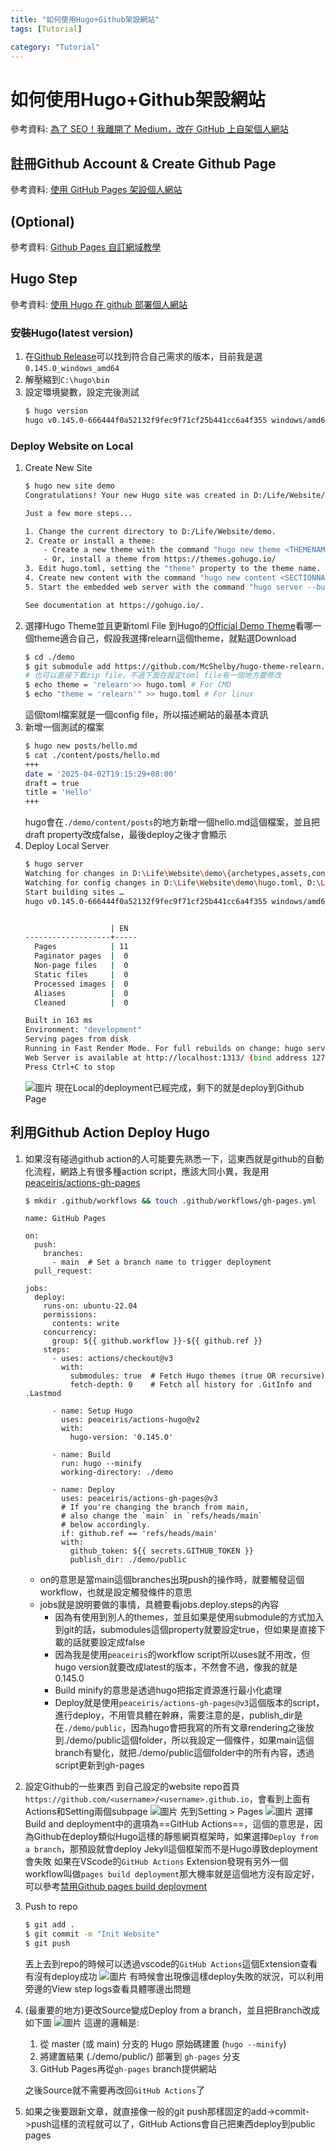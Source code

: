 ```yaml
---
title: "如何使用Hugo+Github架設網站"
tags: [Tutorial]

category: "Tutorial"
---
```


# 如何使用Hugo+Github架設網站
參考資料: [為了 SEO！我離開了 Medium，改在 GitHub 上自架個人網站](https://kucw.io/blog/2021/1/from-medium-to-github/)
<!-- more -->

## 註冊Github Account & Create Github Page
參考資料: [使用 GitHub Pages 架設個人網站](https://hackmd.io/@flagmaker/BkvQphP65)

## (Optional)
參考資料: [Github Pages 自訂網域教學](https://medium.com/zrealm-ios-dev/github-pages-%E8%87%AA%E8%A8%82%E7%B6%B2%E5%9F%9F%E6%95%99%E5%AD%B8-483af5d93297)

## Hugo Step
參考資料: [使用 Hugo 在 github 部署個人網站](https://sean22492249.medium.com/%E4%BD%BF%E7%94%A8-hugo-%E5%9C%A8-github-%E9%83%A8%E7%BD%B2%E5%80%8B%E4%BA%BA%E7%B6%B2%E7%AB%99-5b2ff19f8b6)

### 安裝Hugo(latest version)
1. 在[Github Release](https://github.com/gohugoio/hugo/releases)可以找到符合自己需求的版本，目前我是選`0.145.0_windows_amd64`
2. 解壓縮到`C:\hugo\bin`
3. 設定環境變數，設定完後測試
    ```bash
    $ hugo version
    hugo v0.145.0-666444f0a52132f9fec9f71cf25b441cc6a4f355 windows/amd64 BuildDate=2025-02-26T15:41:25Z VendorInfo=gohugoio
    ```

### Deploy Website on Local
1. Create New Site
    ```bash
    $ hugo new site demo
    Congratulations! Your new Hugo site was created in D:/Life/Website/demo.

    Just a few more steps...

    1. Change the current directory to D:/Life/Website/demo.
    2. Create or install a theme:
        - Create a new theme with the command "hugo new theme <THEMENAME>"
        - Or, install a theme from https://themes.gohugo.io/
    3. Edit hugo.toml, setting the "theme" property to the theme name.
    4. Create new content with the command "hugo new content <SECTIONNAME>\\<FILENAME>.<FORMAT>".
    5. Start the embedded web server with the command "hugo server --buildDrafts".

    See documentation at https://gohugo.io/.
    ```
2. 選擇Hugo Theme並且更新toml File
    到Hugo的[Official Demo Theme](https://themes.gohugo.io/)看哪一個theme適合自己，假設我選擇relearn這個theme，就點選Download
    ```bash
    $ cd ./demo
    $ git submodule add https://github.com/McShelby/hugo-theme-relearn.git themes/relearn # 因為我是用relearn這個theme所以URL和folder name是customize
    # 也可以直接下載zip file，不過下面在設定toml file有一個地方要修改
    $ echo theme = 'relearn'>> hugo.toml # For CMD
    $ echo "theme = 'relearn'" >> hugo.toml # For linux
    ```
    這個toml檔案就是一個config file，所以描述網站的最基本資訊
3. 新增一個測試的檔案
    ```bash
    $ hugo new posts/hello.md
    $ cat ./content/posts/hello.md
    +++
    date = '2025-04-02T19:15:29+08:00'
    draft = true
    title = 'Hello'
    +++
    ```
    hugo會在`./demo/content/posts`的地方新增一個hello.md這個檔案，並且把draft property改成false，最後deploy之後才會顯示
4. Deploy Local Server
    ```bash
    $ hugo server
    Watching for changes in D:\Life\Website\demo\{archetypes,assets,content,data,i18n,layouts,static,themes}
    Watching for config changes in D:\Life\Website\demo\hugo.toml, D:\Life\Website\demo\themes\relearn\hugo.toml
    Start building sites …
    hugo v0.145.0-666444f0a52132f9fec9f71cf25b441cc6a4f355 windows/amd64 BuildDate=2025-02-26T15:41:25Z VendorInfo=gohugoio


                       | EN
    -------------------+-----
      Pages            | 11
      Paginator pages  |  0
      Non-page files   |  0
      Static files     |  0
      Processed images |  0
      Aliases          |  0
      Cleaned          |  0
    
    Built in 163 ms
    Environment: "development"
    Serving pages from disk
    Running in Fast Render Mode. For full rebuilds on change: hugo server --disableFastRender
    Web Server is available at http://localhost:1313/ (bind address 127.0.0.1)
    Press Ctrl+C to stop
    ```
    ![圖片](https://hackmd.io/_uploads/SkoITccp1e.png)
    現在Local的deployment已經完成，剩下的就是deploy到Github Page

## 利用Github Action Deploy Hugo
1. 如果沒有碰過github action的人可能要先熟悉一下，這東西就是github的自動化流程，網路上有很多種action script，應該大同小異，我是用[peaceiris/actions-gh-pages](https://github.com/peaceiris/actions-gh-pages#getting-started)
    ```bash
    $ mkdir .github/workflows && touch .github/workflows/gh-pages.yml
    ```
    ```yaml=
    name: GitHub Pages
    
    on:
      push:
        branches:
          - main  # Set a branch name to trigger deployment
      pull_request:
    
    jobs:
      deploy:
        runs-on: ubuntu-22.04
        permissions:
          contents: write
        concurrency:
          group: ${{ github.workflow }}-${{ github.ref }}
        steps:
          - uses: actions/checkout@v3
            with:
              submodules: true  # Fetch Hugo themes (true OR recursive)
              fetch-depth: 0    # Fetch all history for .GitInfo and .Lastmod
    
          - name: Setup Hugo
            uses: peaceiris/actions-hugo@v2
            with:
              hugo-version: '0.145.0'
    
          - name: Build
            run: hugo --minify
            working-directory: ./demo
    
          - name: Deploy
            uses: peaceiris/actions-gh-pages@v3
            # If you're changing the branch from main,
            # also change the `main` in `refs/heads/main`
            # below accordingly.
            if: github.ref == 'refs/heads/main'
            with:
              github_token: ${{ secrets.GITHUB_TOKEN }}
              publish_dir: ./demo/public
    ```
    * on的意思是當main這個branches出現push的操作時，就要觸發這個workflow，也就是設定觸發條件的意思
    * jobs就是說明要做的事情，具體要看jobs.deploy.steps的內容
        * 因為有使用到別人的themes，並且如果是使用submodule的方式加入到git的話，submodules這個property就要設定true，但如果是直接下載的話就要設定成false
        * 因為我是使用`peaceiris`的workflow script所以uses就不用改，但hugo version就要改成latest的版本，不然會不過，像我的就是0.145.0
        * Build minify的意思是透過hugo把指定資源進行最小化處理
        * Deploy就是使用`peaceiris/actions-gh-pages@v3`這個版本的script，進行deploy，不用管具體在幹麻，需要注意的是，publish_dir是在`./demo/public`，因為hugo會把我寫的所有文章rendering之後放到./demo/public這個folder，所以我設定一個條件，如果main這個branch有變化，就把./demo/public這個folder中的所有內容，透過script更新到gh-pages
2. 設定Github的一些東西
    到自己設定的website repo首頁`https://github.com/<username>/<username>.github.io`，會看到上面有Actions和Setting兩個subpage
    ![圖片](https://hackmd.io/_uploads/SJjgXj5pyx.png)
    先到Setting > Pages
    ![圖片](https://hackmd.io/_uploads/HJZ4Xicpkg.png)
    選擇Build and deployment中的選項為==GitHub Actions==，這個的意思是，因為Github在deploy類似Hugo這樣的靜態網頁框架時，如果選擇`Deploy from a branch`，那預設就會deploy Jekyll這個框架而不是Hugo導致deployment會失敗
    如果在VScode的`GitHub Actions` Extension發現有另外一個workflow叫做`pages build deployment`那大機率就是這個地方沒有設定好，可以參考[禁用Github pages build deployment](https://blog.361way.com/2023/10/pages-build-deployment.html)
3. Push to repo
    ```bash
    $ git add .
    $ git commit -m "Init Website"
    $ git push
    ```
    丟上去到repo的時候可以透過vscode的`GitHub Actions`這個Extension查看有沒有deploy成功
    ![圖片](https://hackmd.io/_uploads/rJNFHs5a1x.png)
    有時候會出現像這樣deploy失敗的狀況，可以利用旁邊的View step logs查看具體哪邊出問題
4. (最重要的地方)更改Source變成Deploy from a branch，並且把Branch改成如下圖
    ![圖片](https://hackmd.io/_uploads/BywW0hcaJe.png)
    這邊的邏輯是: 
    1. 從 master (或 main) 分支的 Hugo 原始碼建置 (`hugo --minify`)
    2. 將建置結果 (./demo/public/) 部署到 `gh-pages` 分支
    3. GitHub Pages再從`gh-pages` branch提供網站

    之後Source就不需要再改回`GitHub Actions`了
5. 如果之後要跟新文章，就直接像一般的git push那樣固定的add->commit->push這樣的流程就可以了，GitHub Actions會自己把東西deploy到public pages